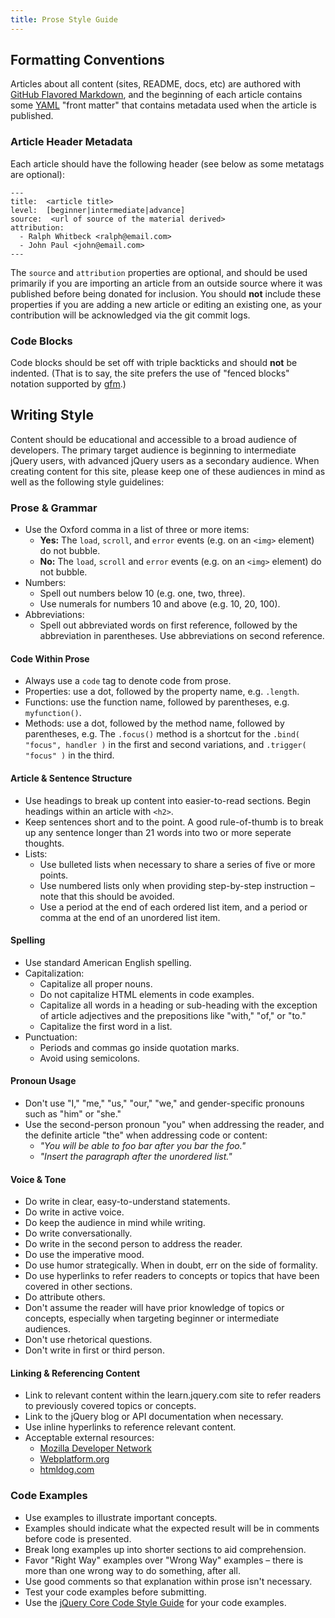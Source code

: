 ```yaml
---
title: Prose Style Guide
---
```


## Formatting Conventions

Articles about all content (sites, README, docs, etc) are authored with [GitHub Flavored Markdown](http://github.github.com/github-flavored-markdown/), and the beginning of each article contains some [YAML](http://www.yaml.org/) "front matter" that contains metadata used when the article is published.

### Article Header Metadata

Each article should have the following header (see below as some metatags are optional):

```
---
title:  <article title>
level:  [beginner|intermediate|advance]
source:  <url of source of the material derived>
attribution:
  - Ralph Whitbeck <ralph@email.com>
  - John Paul <john@email.com>
---
```

The `source` and `attribution` properties are optional, and should be used primarily if you are importing an article from an outside source where it was published before being donated for inclusion. You should **not** include these properties if you are adding a new article or editing an existing one, as your contribution will be acknowledged via the git commit logs.

### Code Blocks

Code blocks should be set off with triple backticks and should **not** be indented. (That is to say, the site prefers the use of "fenced blocks" notation supported by [gfm](http://github.github.com/github-flavored-markdown/).)

## Writing Style

Content should be educational and accessible to a broad audience of developers. The primary target audience is beginning to intermediate jQuery users, with advanced jQuery users as a secondary audience. When creating content for this site, please keep one of these audiences in mind as well as the following style guidelines:

### Prose & Grammar

- Use the Oxford comma in a list of three or more items:
	- **Yes:** The `load`, `scroll`, and `error` events (e.g. on an `<img>` element) do not bubble.
	- **No:** The `load`, `scroll` and `error` events (e.g. on an `<img>` element) do not bubble.
- Numbers:
	- Spell out numbers below 10 (e.g. one, two, three). 
	- Use numerals for numbers 10 and above (e.g. 10, 20, 100).
- Abbreviations:
	- Spell out abbreviated words on first reference, followed by the abbreviation in parentheses. Use abbreviations on second reference.

#### Code Within Prose

- Always use a `code` tag to denote code from prose.
- Properties: use a dot, followed by the property name, e.g. `.length`.
- Functions: use the function name, followed by parentheses, e.g. `myfunction()`.
- Methods: use a dot, followed by the method name, followed by parentheses, e.g. The `.focus()` method is a shortcut for the `.bind( "focus", handler )` in the first and second variations, and `.trigger( "focus" )` in the third.

#### Article & Sentence Structure

- Use headings to break up content into easier-to-read sections. Begin headings within an article with `<h2>`.
- Keep sentences short and to the point. A good rule-of-thumb is to break up any sentence longer than 21 words into two or more seperate thoughts.
- Lists:
	- Use bulleted lists when necessary to share a series of five or more points.
	- Use numbered lists only when providing step-by-step instruction – note that this should be avoided.
	- Use a period at the end of each ordered list item, and a period or comma at the end of an unordered list item.

#### Spelling

- Use standard American English spelling.
- Capitalization:
	- Capitalize all proper nouns.
	- Do not capitalize HTML elements in code examples.
	- Capitalize all words in a heading or sub-heading with the exception of article adjectives and the prepositions like "with," "of," or "to."
	- Capitalize the first word in a list.
- Punctuation:
	- Periods and commas go inside quotation marks.
	- Avoid using semicolons.

#### Pronoun Usage

- Don't use "I," "me," "us," "our," "we," and gender-specific pronouns such as "him" or "she."
- Use the second-person pronoun "you" when addressing the reader, and the definite article "the" when addressing code or content:
	- *"You will be able to foo bar after you bar the foo."*
	- *"Insert the paragraph after the unordered list."*

#### Voice & Tone

- Do write in clear, easy-to-understand statements.
- Do write in active voice.
- Do keep the audience in mind while writing.
- Do write conversationally.
- Do write in the second person to address the reader.
- Do use the imperative mood.
- Do use humor strategically. When in doubt, err on the side of formality.
- Do use hyperlinks to refer readers to concepts or topics that have been covered in other sections.
- Do attribute others.
- Don't assume the reader will have prior knowledge of topics or concepts, especially when targeting beginner or intermediate audiences.
- Don't use rhetorical questions.
- Don't write in first or third person.

#### Linking & Referencing Content

- Link to relevant content within the learn.jquery.com site to refer readers to previously covered topics or concepts.
- Link to the jQuery blog or API documentation when necessary.
- Use inline hyperlinks to reference relevant content.
- Acceptable external resources:
	- [Mozilla Developer Network](https://developer.mozilla.org/)
	- [Webplatform.org](http://www.webplatform.org/)
	- [htmldog.com](http://www.htmldog.com/)

### Code Examples

- Use examples to illustrate important concepts.
- Examples should indicate what the expected result will be in comments before code is presented.
- Break long examples up into shorter sections to aid comprehension.
- Favor "Right Way" examples over "Wrong Way" examples – there is more than one wrong way to do something, after all.
- Use good comments so that explanation within prose isn't necessary.
- Test your code examples before submitting.
- Use the [jQuery Core Code Style Guide](http://docs.jquery.com/JQuery_Core_Style_Guidelines) for your code examples.

